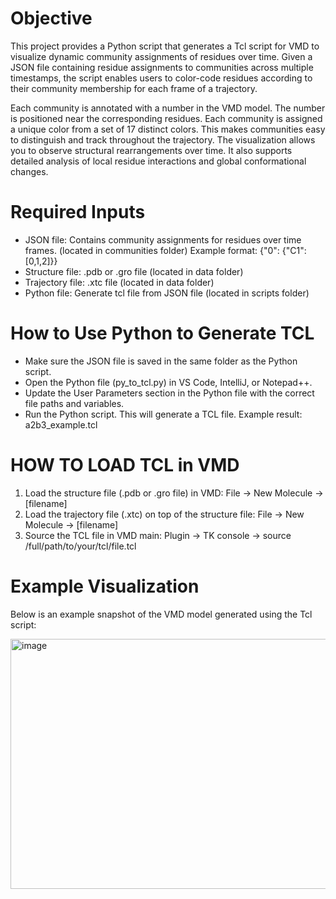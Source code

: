 # Objective
This project provides a Python script that generates a Tcl script for VMD to visualize dynamic community assignments of residues over time. Given a JSON file containing residue assignments to communities across multiple timestamps, the script enables users to color-code residues according to their community membership for each frame of a trajectory.

Each community is annotated with a number in the VMD model. The number is positioned near the corresponding residues. Each community is assigned a unique color from a set of 17 distinct colors. This makes communities easy to distinguish and track throughout the trajectory. The visualization allows you to observe structural rearrangements over time. It also supports detailed analysis of local residue interactions and global conformational changes.

# Required Inputs
- JSON file: Contains community assignments for residues over time frames. (located in communities folder)
  Example format: {"0": {"C1": [0,1,2]}} 
- Structure file: .pdb or .gro file (located in data folder)
- Trajectory file: .xtc file (located in data folder)
- Python file: Generate tcl file from JSON file (located in scripts folder)

# How to Use Python to Generate TCL
- Make sure the JSON file is saved in the same folder as the Python script.
- Open the Python file (py_to_tcl.py) in VS Code, IntelliJ, or Notepad++.
- Update the User Parameters section in the Python file with the correct file paths and variables.
- Run the Python script. This will generate a TCL file. Example result: a2b3_example.tcl

# HOW TO LOAD TCL in VMD
1. Load the structure file (.pdb or .gro file) in VMD: File -> New Molecule -> [filename]
2. Load the trajectory file (.xtc) on top of the structure file: File -> New Molecule -> [filename]
3. Source the TCL file in VMD main: Plugin -> TK console -> source /full/path/to/your/tcl/file.tcl

# Example Visualization
Below is an example snapshot of the VMD model generated using the Tcl script:

<img width="600" height="400" alt="image" src="https://github.com/user-attachments/assets/0db4b392-546e-4738-8e73-6443049e903d" />


